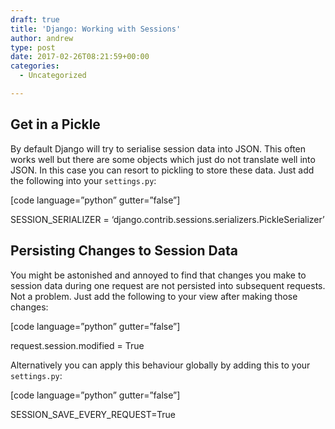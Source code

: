 ```yaml
---
draft: true
title: 'Django: Working with Sessions'
author: andrew
type: post
date: 2017-02-26T08:21:59+00:00
categories:
  - Uncategorized

---
```

## Get in a Pickle

By default Django will try to serialise session data into JSON. This often works well but there are some objects which just do not translate well into JSON. In this case you can resort to pickling to store these data. Just add the following into your `settings.py`:

[code language=&#8221;python&#8221; gutter=&#8221;false&#8221;]
  
SESSION_SERIALIZER = &#8216;django.contrib.sessions.serializers.PickleSerializer&#8217;
  


## Persisting Changes to Session Data

You might be astonished and annoyed to find that changes you make to session data during one request are not persisted into subsequent requests. Not a problem. Just add the following to your view after making those changes:

[code language=&#8221;python&#8221; gutter=&#8221;false&#8221;]
  
request.session.modified = True
  


Alternatively you can apply this behaviour globally by adding this to your `settings.py`:

[code language=&#8221;python&#8221; gutter=&#8221;false&#8221;]
  
SESSION\_SAVE\_EVERY_REQUEST=True
  

